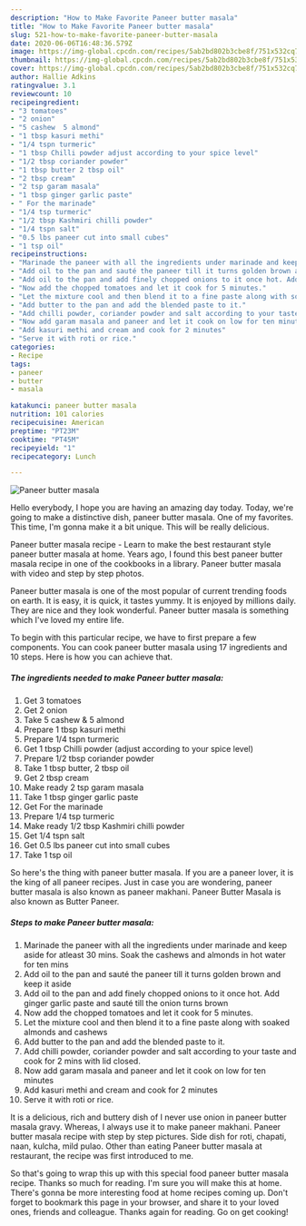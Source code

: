 ```yaml
---
description: "How to Make Favorite Paneer butter masala"
title: "How to Make Favorite Paneer butter masala"
slug: 521-how-to-make-favorite-paneer-butter-masala
date: 2020-06-06T16:48:36.579Z
image: https://img-global.cpcdn.com/recipes/5ab2bd802b3cbe8f/751x532cq70/paneer-butter-masala-recipe-main-photo.jpg
thumbnail: https://img-global.cpcdn.com/recipes/5ab2bd802b3cbe8f/751x532cq70/paneer-butter-masala-recipe-main-photo.jpg
cover: https://img-global.cpcdn.com/recipes/5ab2bd802b3cbe8f/751x532cq70/paneer-butter-masala-recipe-main-photo.jpg
author: Hallie Adkins
ratingvalue: 3.1
reviewcount: 10
recipeingredient:
- "3 tomatoes"
- "2 onion"
- "5 cashew  5 almond"
- "1 tbsp kasuri methi"
- "1/4 tspn turmeric"
- "1 tbsp Chilli powder adjust according to your spice level"
- "1/2 tbsp coriander powder"
- "1 tbsp butter 2 tbsp oil"
- "2 tbsp cream"
- "2 tsp garam masala"
- "1 tbsp ginger garlic paste"
- " For the marinade"
- "1/4 tsp turmeric"
- "1/2 tbsp Kashmiri chilli powder"
- "1/4 tspn salt"
- "0.5 lbs paneer cut into small cubes"
- "1 tsp oil"
recipeinstructions:
- "Marinade the paneer with all the ingredients under marinade and keep aside for atleast 30 mins. Soak the cashews and almonds in hot water for ten mins"
- "Add oil to the pan and sauté the paneer till it turns golden brown and keep it aside"
- "Add oil to the pan and add finely chopped onions to it once hot. Add ginger garlic paste and sauté till the onion turns brown"
- "Now add the chopped tomatoes and let it cook for 5 minutes."
- "Let the mixture cool and then blend it to a fine paste along with soaked almonds and cashews"
- "Add butter to the pan and add the blended paste to it."
- "Add chilli powder, coriander powder and salt according to your taste and cook for 2 mins with lid closed."
- "Now add garam masala and paneer and let it cook on low for ten minutes"
- "Add kasuri methi and cream and cook for 2 minutes"
- "Serve it with roti or rice."
categories:
- Recipe
tags:
- paneer
- butter
- masala

katakunci: paneer butter masala 
nutrition: 101 calories
recipecuisine: American
preptime: "PT23M"
cooktime: "PT45M"
recipeyield: "1"
recipecategory: Lunch

---
```



![Paneer butter masala](https://img-global.cpcdn.com/recipes/5ab2bd802b3cbe8f/751x532cq70/paneer-butter-masala-recipe-main-photo.jpg)

Hello everybody, I hope you are having an amazing day today. Today, we're going to make a distinctive dish, paneer butter masala. One of my favorites. This time, I'm gonna make it a bit unique. This will be really delicious.

Paneer butter masala recipe - Learn to make the best restaurant style paneer butter masala at home. Years ago, I found this best paneer butter masala recipe in one of the cookbooks in a library. Paneer butter masala with video and step by step photos.

Paneer butter masala is one of the most popular of current trending foods on earth. It is easy, it is quick, it tastes yummy. It is enjoyed by millions daily. They are nice and they look wonderful. Paneer butter masala is something which I've loved my entire life.


To begin with this particular recipe, we have to first prepare a few components. You can cook paneer butter masala using 17 ingredients and 10 steps. Here is how you can achieve that.

<!--inarticleads1-->

##### The ingredients needed to make Paneer butter masala:

1. Get 3 tomatoes
1. Get 2 onion
1. Take 5 cashew &amp; 5 almond
1. Prepare 1 tbsp kasuri methi
1. Prepare 1/4 tspn turmeric
1. Get 1 tbsp Chilli powder (adjust according to your spice level)
1. Prepare 1/2 tbsp coriander powder
1. Take 1 tbsp butter, 2 tbsp oil
1. Get 2 tbsp cream
1. Make ready 2 tsp garam masala
1. Take 1 tbsp ginger garlic paste
1. Get  For the marinade
1. Prepare 1/4 tsp turmeric
1. Make ready 1/2 tbsp Kashmiri chilli powder
1. Get 1/4 tspn salt
1. Get 0.5 lbs paneer cut into small cubes
1. Take 1 tsp oil


So here&#39;s the thing with paneer butter masala. If you are a paneer lover, it is the king of all paneer recipes. Just in case you are wondering, paneer butter masala is also known as paneer makhani. Paneer Butter Masala is also known as Butter Paneer. 

<!--inarticleads2-->

##### Steps to make Paneer butter masala:

1. Marinade the paneer with all the ingredients under marinade and keep aside for atleast 30 mins. Soak the cashews and almonds in hot water for ten mins
1. Add oil to the pan and sauté the paneer till it turns golden brown and keep it aside
1. Add oil to the pan and add finely chopped onions to it once hot. Add ginger garlic paste and sauté till the onion turns brown
1. Now add the chopped tomatoes and let it cook for 5 minutes.
1. Let the mixture cool and then blend it to a fine paste along with soaked almonds and cashews
1. Add butter to the pan and add the blended paste to it.
1. Add chilli powder, coriander powder and salt according to your taste and cook for 2 mins with lid closed.
1. Now add garam masala and paneer and let it cook on low for ten minutes
1. Add kasuri methi and cream and cook for 2 minutes
1. Serve it with roti or rice.


It is a delicious, rich and buttery dish of I never use onion in paneer butter masala gravy. Whereas, I always use it to make paneer makhani. Paneer butter masala recipe with step by step pictures. Side dish for roti, chapati, naan, kulcha, mild pulao. Other than eating Paneer butter masala at restaurant, the recipe was first introduced to me. 

So that's going to wrap this up with this special food paneer butter masala recipe. Thanks so much for reading. I'm sure you will make this at home. There's gonna be more interesting food at home recipes coming up. Don't forget to bookmark this page in your browser, and share it to your loved ones, friends and colleague. Thanks again for reading. Go on get cooking!
